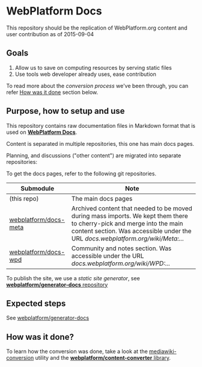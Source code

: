 # WebPlatform Docs

This repository should be the replication of WebPlatform.org content and user contribution as of 2015-09-04


## Goals

1. Allow us to save on computing resources by serving static files
1. Use tools web developer already uses, ease contribution

To read more about the *conversion process* we've been through, you can refer [How was it done](#how-was-it-done) section below.


## Purpose, how to setup and use

This repository contains raw documentation files in Markdown format that is used on [**WebPlatform Docs**](http://www.webplatform.org/docs/).

Content is separated in multiple repositories, this one has main docs pages.

Planning, and discussions ("other content") are migrated into separate repositories:

To get the docs pages, refer to the following git repositories.

| Submodule                          | Note                |
|------------------------------------|---------------------|
| (this repo)                        | The main docs pages |
| [webplatform/docs-meta][docs-meta] | Archived content that needed to be moved during mass imports. We kept them there to cherry-pick and merge into the main content section. Was accessible under the URL *docs.webplatform.org/wiki/Meta:...* |
| [webplatform/docs-wpd][docs-wpd]   | Community and notes section. Was accessible under the URL *docs.webplatform.org/wiki/WPD:...* |

To publish the site, we use a *static site generator*, see [**webplatform/generator-docs** repository][generator-docs]


## Expected steps

See [webplatform/generator-docs](https://github.com/webplatform/generator-docs#expected-steps)


## How was it done?

To learn how the conversion was done, take a look at the [mediawiki-conversion] utility and
the [**webplatform/content-converter** library][content-converter].

  [mediawiki-conversion]: https://github.com/webplatform/mediawiki-conversion "Migration workbench to extract contents out of MediaWiki"
  [content-converter]: https://github.com/webplatform/content-converter "Abstract conversion utility library used in MediaWiki migration workbench"
  [docs-wpd]: https://github.com/webplatform/docs-wpd "WebPlatform Docs exported WPD section"
  [docs-meta]: https://github.com/webplatform/docs-meta "WebPlatform Docs exported Meta section"
  [generator-docs]: https://github.com/webplatform/generator-docs "WebPlatform Static site generator"
